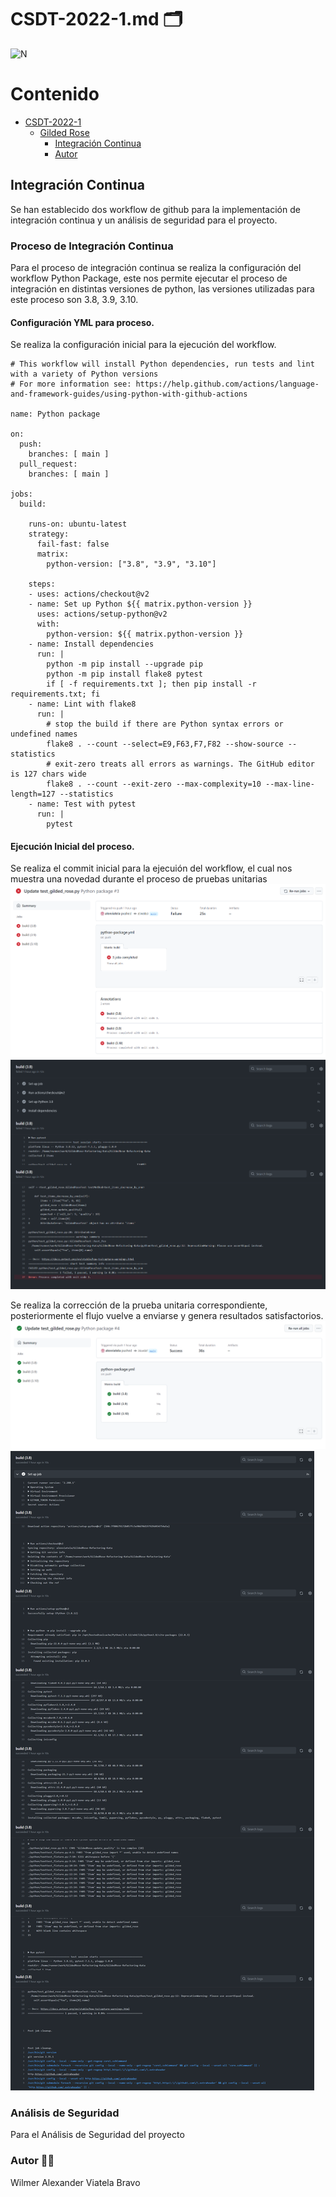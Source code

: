 # CSDT-2022-1.md :card_index_dividers:	

![N](https://escuelaing.s3.amazonaws.com/staging/images/logo-ecijg.width-380.png)

# Contenido
- [CSDT-2022-1](https://github.com/alexviatela/GildedRose-Refactoring-Kata/blob/main/CSDT-2022-1.md)
  * [Gilded Rose](#gilded-rose)
    + [Integración Continua](#Integración-Continua)
    + [Autor](#autor)


## Integración Continua
Se han establecido dos workflow de github para la implementación de integración continua y un análisis de seguridad para el proyecto.


### Proceso de Integración Continua
Para el proceso de integración continua se realiza la configuración del workflow Python Package, este nos permite ejecutar el proceso de integración en distintas versiones de python, las versiones utilizadas para este proceso son 3.8, 3.9, 3.10.

#### Configuración YML para proceso.
Se realiza la configuración inicial para la ejecución del workflow.
```
# This workflow will install Python dependencies, run tests and lint with a variety of Python versions
# For more information see: https://help.github.com/actions/language-and-framework-guides/using-python-with-github-actions

name: Python package

on:
  push:
    branches: [ main ]
  pull_request:
    branches: [ main ]

jobs:
  build:

    runs-on: ubuntu-latest
    strategy:
      fail-fast: false
      matrix:
        python-version: ["3.8", "3.9", "3.10"]

    steps:
    - uses: actions/checkout@v2
    - name: Set up Python ${{ matrix.python-version }}
      uses: actions/setup-python@v2
      with:
        python-version: ${{ matrix.python-version }}
    - name: Install dependencies
      run: |
        python -m pip install --upgrade pip
        python -m pip install flake8 pytest
        if [ -f requirements.txt ]; then pip install -r requirements.txt; fi
    - name: Lint with flake8
      run: |
        # stop the build if there are Python syntax errors or undefined names
        flake8 . --count --select=E9,F63,F7,F82 --show-source --statistics
        # exit-zero treats all errors as warnings. The GitHub editor is 127 chars wide
        flake8 . --count --exit-zero --max-complexity=10 --max-line-length=127 --statistics
    - name: Test with pytest
      run: |
        pytest
```

#### Ejecución Inicial del proceso.
Se realiza el commit inicial para la ejecuión del workflow, el cual nos muestra una novedad durante el proceso de pruebas unitarias
![](https://raw.githubusercontent.com/alexviatela/GildedRose-Refactoring-Kata/main/images/continuous_integration_1.png)
![](https://raw.githubusercontent.com/alexviatela/GildedRose-Refactoring-Kata/main/images/continuous_integration_2.png)

Se realiza la corrección de la prueba unitaria correspondiente, posteriormente el flujo vuelve a enviarse y genera resultados satisfactorios.
![](https://raw.githubusercontent.com/alexviatela/GildedRose-Refactoring-Kata/main/images/continuous_integration_3.png)
![](https://raw.githubusercontent.com/alexviatela/GildedRose-Refactoring-Kata/main/images/continuous_integration_4.png)

### Análisis de Seguridad
Para el Análisis de Seguridad del proyecto



### Autor :man_beard:
Wilmer Alexander Viatela Bravo
